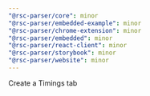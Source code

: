 ```yaml
---
"@rsc-parser/core": minor
"@rsc-parser/embedded-example": minor
"@rsc-parser/chrome-extension": minor
"@rsc-parser/embedded": minor
"@rsc-parser/react-client": minor
"@rsc-parser/storybook": minor
"@rsc-parser/website": minor
---
```


Create a Timings tab

